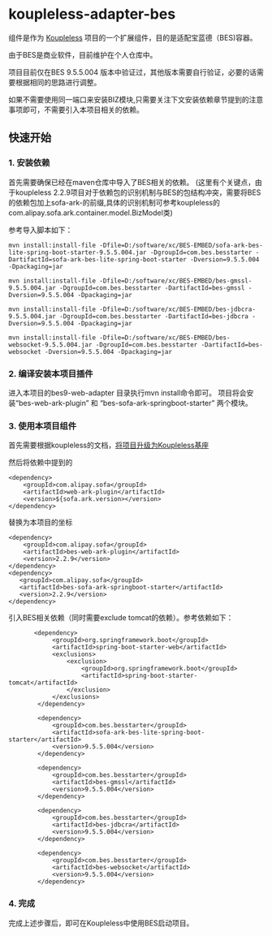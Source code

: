 # koupleless-adapter-bes
组件是作为 [Koupleless](https://github.com/koupleless/koupleless) 项目的一个扩展组件，目的是适配宝蓝德（BES)容器。

由于BES是商业软件，目前维护在个人仓库中。

项目目前仅在BES 9.5.5.004 版本中验证过，其他版本需要自行验证，必要的话需要根据相同的思路进行调整。

如果不需要使用同一端口来安装BIZ模块,只需要关注下文安装依赖章节提到的注意事项即可，不需要引入本项目相关的依赖。

## 快速开始
### 1. 安装依赖
首先需要确保已经在maven仓库中导入了BES相关的依赖。
   (这里有个关键点，由于koupleless 2.2.9项目对于依赖包的识别机制与BES的包结构冲突，需要将BES的依赖包加上sofa-ark-的前缀,具体的识别机制可参考koupleless的com.alipay.sofa.ark.container.model.BizModel类)

参考导入脚本如下：
```angular2html
mvn install:install-file -Dfile=D:/software/xc/BES-EMBED/sofa-ark-bes-lite-spring-boot-starter-9.5.5.004.jar -DgroupId=com.bes.besstarter -DartifactId=sofa-ark-bes-lite-spring-boot-starter -Dversion=9.5.5.004 -Dpackaging=jar

mvn install:install-file -Dfile=D:/software/xc/BES-EMBED/bes-gmssl-9.5.5.004.jar -DgroupId=com.bes.besstarter -DartifactId=bes-gmssl -Dversion=9.5.5.004 -Dpackaging=jar

mvn install:install-file -Dfile=D:/software/xc/BES-EMBED/bes-jdbcra-9.5.5.004.jar -DgroupId=com.bes.besstarter -DartifactId=bes-jdbcra -Dversion=9.5.5.004 -Dpackaging=jar

mvn install:install-file -Dfile=D:/software/xc/BES-EMBED/bes-websocket-9.5.5.004.jar -DgroupId=com.bes.besstarter -DartifactId=bes-websocket -Dversion=9.5.5.004 -Dpackaging=jar
```
### 2. 编译安装本项目插件
进入本项目的bes9-web-adapter 目录执行mvn install命令即可。
项目将会安装“bes-web-ark-plugin” 和 “bes-sofa-ark-springboot-starter” 两个模块。

### 3. 使用本项目组件
首先需要根据koupleless的文档，[将项目升级为Koupleless基座](https://koupleless.io/docs/tutorials/base-create/springboot-and-sofaboot/)

然后将依赖中提到的
```
<dependency>
    <groupId>com.alipay.sofa</groupId>
    <artifactId>web-ark-plugin</artifactId>
    <version>${sofa.ark.version></version>
</dependency>
```
替换为本项目的坐标
```
<dependency>
    <groupId>com.alipay.sofa</groupId>
    <artifactId>bes-web-ark-plugin</artifactId>
    <version>2.2.9</version>
</dependency>
<dependency>
   <groupId>com.alipay.sofa</groupId>
   <artifactId>bes-sofa-ark-springboot-starter</artifactId>
   <version>2.2.9</version>
</dependency>
```

引入BES相关依赖（同时需要exclude tomcat的依赖）。参考依赖如下：
```angular2html
       <dependency>
            <groupId>org.springframework.boot</groupId>
            <artifactId>spring-boot-starter-web</artifactId>
            <exclusions>
                <exclusion>
                    <groupId>org.springframework.boot</groupId>
                    <artifactId>spring-boot-starter-tomcat</artifactId>
                </exclusion>
            </exclusions>
        </dependency>

        <dependency>
            <groupId>com.bes.besstarter</groupId>
            <artifactId>sofa-ark-bes-lite-spring-boot-starter</artifactId>
            <version>9.5.5.004</version>
        </dependency>

        <dependency>
            <groupId>com.bes.besstarter</groupId>
            <artifactId>bes-gmssl</artifactId>
            <version>9.5.5.004</version>
        </dependency>

        <dependency>
            <groupId>com.bes.besstarter</groupId>
            <artifactId>bes-jdbcra</artifactId>
            <version>9.5.5.004</version>
        </dependency>

        <dependency>
            <groupId>com.bes.besstarter</groupId>
            <artifactId>bes-websocket</artifactId>
            <version>9.5.5.004</version>
        </dependency>
```

### 4. 完成
完成上述步骤后，即可在Koupleless中使用BES启动项目。
